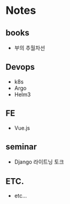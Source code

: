 # Notes

## books
- 부의 추월차선

## Devops
- k8s
- Argo
- Helm3

## FE
- Vue.js

## seminar
- Django 라이트닝 토크

## ETC.
- etc...